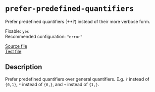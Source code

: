 # `prefer-predefined-quantifiers`

Prefer predefined quantifiers (+*?) instead of their more verbose form.

Fixable: `yes` <br> Recommended configuration: `"error"`

[Source file](https://github.com/RunDevelopment/eslint-plugin-clean-regex/blob/master/lib/rules/prefer-predefined-quantifiers.js) <br> [Test file](https://github.com/RunDevelopment/eslint-plugin-clean-regex/blob/master/tests/lib/rules/prefer-predefined-quantifiers.js)


## Description

Prefer predefined quantifiers over general quantifiers.
E.g. `?` instead of `{0,1}`, `*` instead of `{0,}`, and `+` instead of `{1,}`.
